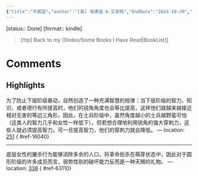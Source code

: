 ```yaml
---
{"title":"平面国","author":"[英] 埃德温·A·艾勃特","EndDate":"2024-10-20","publisher":"上海文化出版社","dg-publish":true,"permalink":"/BookNotes/平面国/","dgPassFrontmatter":true,"noteIcon":""}
---
```


[status:: Done]
[format:: kindle]

>[!tip] Back to my [[Index/Some Books I Have Read\|BookList]]

# Comments

## Highlights

为了防止下层阶级暴动，自然创造了一种充满智慧的规律：当下层阶级的智力、知识，或者德行有所提高时，他们的锐角角度也会等比提高，这样他们就越来越接近相对无害的等边三角形。因此，在士兵阶级中，虽然角度越小的士兵越野蛮可怕（这类人的智力几乎和女性一样低下），但若想合理地利用锐角的强大穿刺力，这些人就必须提高智力。可一旦提高智力，他们的穿刺力就会降低。 — location: [251]()
{ #ref-16040}


---
底层女性的屠杀行为能够消除多余的人口，将革命扼杀在萌芽状态中，因此对于圆形阶级的许多成员而言，弱势性别的破坏能力反而是一种天赐的礼物。 — location: [338]()
{ #ref-63110}
